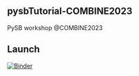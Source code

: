 ## pysbTutorial-COMBINE2023
PySB workshop @COMBINE2023

## Launch
[![Binder](https://mybinder.org/badge_logo.svg)](https://mybinder.org/v2/gh/mustafaozen/IGPQBio_workshop.git/main)

